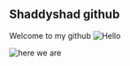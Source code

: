 ## Shaddyshad github
Welcome to my github <img src="https://media.giphy.com/media/3o7TKGAJ7CLp95cNI4/giphy.gif" alt="Hello"  />

<img src="https://media.giphy.com/media/Lny6Rw04nsOOc/giphy.gif" alt="here we are"  />
